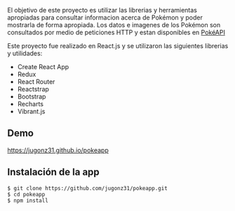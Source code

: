 El objetivo de este proyecto es utilizar las librerias y herramientas apropiadas para consultar informacion acerca de Pokémon y poder mostrarla de forma apropiada. Los datos e imagenes de los Pokémon son consultados por medio de peticiones HTTP y estan disponibles en [PokéAPI](https://pokeapi.co/)

Este proyecto fue realizado en React.js y se utilizaron las siguientes librerias y utilidades:
- Create React App
- Redux
- React Router
- Reactstrap
- Bootstrap
- Recharts
- Vibrant.js

## Demo
https://jugonz31.github.io/pokeapp

## Instalación de la app
```
$ git clone https://github.com/jugonz31/pokeapp.git
$ cd pokeapp
$ npm install
```

